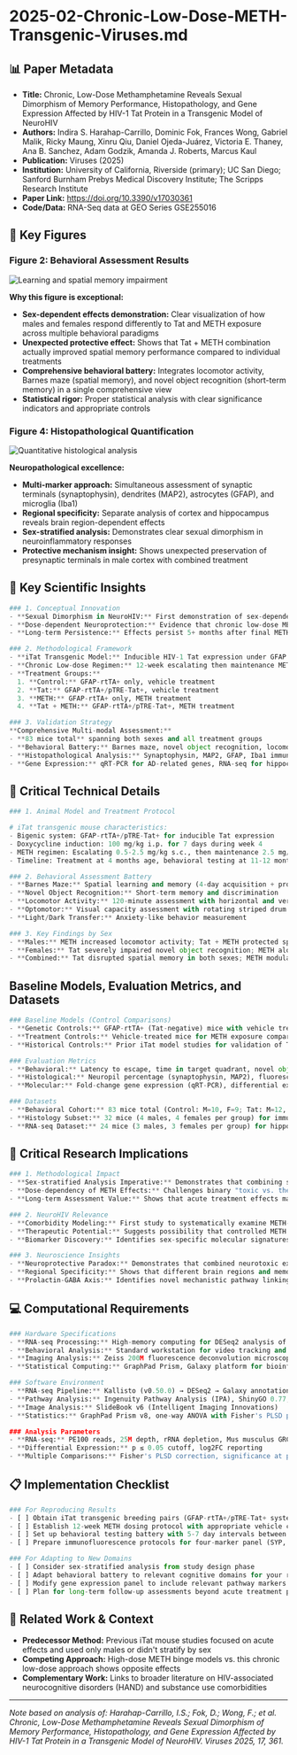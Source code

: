# 2025-02-Chronic-Low-Dose-METH-Transgenic-Viruses.md

## 📊 Paper Metadata
- **Title:** Chronic, Low-Dose Methamphetamine Reveals Sexual Dimorphism of Memory Performance, Histopathology, and Gene Expression Affected by HIV-1 Tat Protein in a Transgenic Model of NeuroHIV
- **Authors:** Indira S. Harahap-Carrillo, Dominic Fok, Frances Wong, Gabriel Malik, Ricky Maung, Xinru Qiu, Daniel Ojeda-Juárez, Victoria E. Thaney, Ana B. Sanchez, Adam Godzik, Amanda J. Roberts, Marcus Kaul
- **Publication:** Viruses (2025)
- **Institution:** University of California, Riverside (primary); UC San Diego; Sanford Burnham Prebys Medical Discovery Institute; The Scripps Research Institute
- **Paper Link:** https://doi.org/10.3390/v17030361
- **Code/Data:** RNA-Seq data at GEO Series GSE255016

## 🎨 Key Figures

### Figure 2: Behavioral Assessment Results
![Learning and spatial memory impairment](../../../paper-figures/figure-2-behavioral-results.png)

**Why this figure is exceptional:**
- **Sex-dependent effects demonstration:** Clear visualization of how males and females respond differently to Tat and METH exposure across multiple behavioral paradigms
- **Unexpected protective effect:** Shows that Tat + METH combination actually improved spatial memory performance compared to individual treatments
- **Comprehensive behavioral battery:** Integrates locomotor activity, Barnes maze (spatial memory), and novel object recognition (short-term memory) in a single comprehensive view
- **Statistical rigor:** Proper statistical analysis with clear significance indicators and appropriate controls

### Figure 4: Histopathological Quantification
![Quantitative histological analysis](../../../paper-figures/figure-4-histology-quantification.png)

**Neuropathological excellence:**
- **Multi-marker approach:** Simultaneous assessment of synaptic terminals (synaptophysin), dendrites (MAP2), astrocytes (GFAP), and microglia (Iba1)
- **Regional specificity:** Separate analysis of cortex and hippocampus reveals brain region-dependent effects
- **Sex-stratified analysis:** Demonstrates clear sexual dimorphism in neuroinflammatory responses
- **Protective mechanism insight:** Shows unexpected preservation of presynaptic terminals in male cortex with combined treatment


## 🔄 Key Scientific Insights

```python
### 1. Conceptual Innovation
- **Sexual Dimorphism in NeuroHIV:** First demonstration of sex-dependent responses to chronic low-dose METH in HIV-1 Tat transgenic model
- **Dose-dependent Neuroprotection:** Evidence that chronic low-dose METH can ameliorate some HIV-1 Tat-induced deficits
- **Long-term Persistence:** Effects persist 5+ months after final METH exposure, indicating lasting neuroadaptations

### 2. Methodological Framework
- **iTat Transgenic Model:** Inducible HIV-1 Tat expression under GFAP promoter with doxycycline control
- **Chronic Low-dose Regimen:** 12-week escalating then maintenance METH protocol (0.5-2.5 mg/kg s.c., 5 days/week)
- **Treatment Groups:**
  1. **Control:** GFAP-rtTA+ only, vehicle treatment
  2. **Tat:** GFAP-rtTA+/pTRE-Tat+, vehicle treatment  
  3. **METH:** GFAP-rtTA+ only, METH treatment
  4. **Tat + METH:** GFAP-rtTA+/pTRE-Tat+, METH treatment

### 3. Validation Strategy
**Comprehensive Multi-modal Assessment:**
- **83 mice total** spanning both sexes and all treatment groups
- **Behavioral Battery:** Barnes maze, novel object recognition, locomotor activity, optomotor, light/dark transfer
- **Histopathological Analysis:** Synaptophysin, MAP2, GFAP, Iba1 immunofluorescence in cortex and hippocampus
- **Gene Expression:** qRT-PCR for AD-related genes, RNA-seq for hippocampal transcriptome analysis
```

## 🔬 Critical Technical Details
```python
### 1. Animal Model and Treatment Protocol

# iTat transgenic mouse characteristics:
- Bigenic system: GFAP-rtTA+/pTRE-Tat+ for inducible Tat expression
- Doxycycline induction: 100 mg/kg i.p. for 7 days during week 4
- METH regimen: Escalating 0.5-2.5 mg/kg s.c., then maintenance 2.5 mg/kg, 5 days/week × 12 weeks
- Timeline: Treatment at 4 months age, behavioral testing at 11-12 months age

### 2. Behavioral Assessment Battery
- **Barnes Maze:** Spatial learning and memory (4-day acquisition + probe test)
- **Novel Object Recognition:** Short-term memory and discrimination
- **Locomotor Activity:** 120-minute assessment with horizontal and vertical beam breaks
- **Optomotor:** Visual capacity assessment with rotating striped drum
- **Light/Dark Transfer:** Anxiety-like behavior measurement

### 3. Key Findings by Sex
- **Males:** METH increased locomotor activity; Tat + METH protected spatial memory and cortical synapses
- **Females:** Tat severely impaired novel object recognition; METH alone improved NOR performance
- **Combined:** Tat disrupted spatial memory in both sexes; METH modulated Tat effects differently by sex
```

## Baseline Models, Evaluation Metrics, and Datasets
```python
### Baseline Models (Control Comparisons)
- **Genetic Controls:** GFAP-rtTA+ (Tat-negative) mice with vehicle treatment
- **Treatment Controls:** Vehicle-treated mice for METH exposure comparisons
- **Historical Controls:** Prior iTat model studies for validation of Tat induction effects

### Evaluation Metrics
- **Behavioral:** Latency to escape, time in target quadrant, novel object discrimination ratio
- **Histological:** Neuropil percentage (synaptophysin, MAP2), fluorescence intensity (GFAP), cell counts (Iba1)
- **Molecular:** Fold-change gene expression (qRT-PCR), differential expression analysis (RNA-seq, p < 0.05, log2FC)

### Datasets
- **Behavioral Cohort:** 83 mice total (Control: M=10, F=9; Tat: M=12, F=7; METH: M=11, F=13; Tat+METH: M=15, F=6)
- **Histology Subset:** 32 mice (4 males, 4 females per group) for immunofluorescence analysis
- **RNA-seq Dataset:** 24 mice (3 males, 3 females per group) for hippocampal transcriptome analysis
```

## 💭 Critical Research Implications
```python
### 1. Methodological Impact
- **Sex-stratified Analysis Imperative:** Demonstrates that combining sexes in neuroHIV studies masks critical biological differences
- **Dose-dependency of METH Effects:** Challenges binary "toxic vs. therapeutic" view of methamphetamine in neurological contexts
- **Long-term Assessment Value:** Shows that acute treatment effects may not predict long-term outcomes

### 2. NeuroHIV Relevance
- **Comorbidity Modeling:** First study to systematically examine METH-HIV interactions with chronic low-dose exposure paradigm
- **Therapeutic Potential:** Suggests possibility that controlled METH dosing might ameliorate some HIV-associated cognitive deficits
- **Biomarker Discovery:** Identifies sex-specific molecular signatures that could guide personalized treatment approaches

### 3. Neuroscience Insights
- **Neuroprotective Paradox:** Demonstrates that combined neurotoxic exposures can sometimes produce protective effects
- **Regional Specificity:** Shows that different brain regions and memory systems respond uniquely to HIV and drug exposure
- **Prolactin-GABA Axis:** Identifies novel mechanistic pathway linking hormonal signaling to HIV-associated cognitive dysfunction
```

## 💻 Computational Requirements
```python
### Hardware Specifications
- **RNA-seq Processing:** High-memory computing for DESeq2 analysis of 24 samples
- **Behavioral Analysis:** Standard workstation for video tracking and statistical analysis
- **Imaging Analysis:** Zeiss 200M fluorescence deconvolution microscope with SlideBook software
- **Statistical Computing:** GraphPad Prism, Galaxy platform for bioinformatics

### Software Environment
- **RNA-seq Pipeline:** Kallisto (v0.50.0) → DESeq2 → Galaxy annotation
- **Pathway Analysis:** Ingenuity Pathway Analysis (IPA), ShinyGO 0.77, EnhancedVolcano
- **Image Analysis:** SlideBook v6 (Intelligent Imaging Innovations)
- **Statistics:** GraphPad Prism v8, one-way ANOVA with Fisher's PLSD post-hoc

### Analysis Parameters
- **RNA-seq:** PE100 reads, 25M depth, rRNA depletion, Mus musculus GRCm39 reference
- **Differential Expression:** p ≤ 0.05 cutoff, log2FC reporting
- **Multiple Comparisons:** Fisher's PLSD correction, significance at p ≤ 0.05, 0.01, 0.001, 0.0001
``` 

## 📋 Implementation Checklist
```python
### For Reproducing Results
- [ ] Obtain iTat transgenic breeding pairs (GFAP-rtTA+/pTRE-Tat+ system)
- [ ] Establish 12-week METH dosing protocol with appropriate vehicle controls
- [ ] Set up behavioral testing battery with 5-7 day intervals between tests
- [ ] Prepare immunofluorescence protocols for four-marker panel (SYP, MAP2, GFAP, Iba1)

### For Adapting to New Domains
- [ ] Consider sex-stratified analysis from study design phase
- [ ] Adapt behavioral battery to relevant cognitive domains for your research question
- [ ] Modify gene expression panel to include relevant pathway markers
- [ ] Plan for long-term follow-up assessments beyond acute treatment period
```

## 🔗 Related Work & Context
- **Predecessor Method:** Previous iTat mouse studies focused on acute effects and used only males or didn't stratify by sex
- **Competing Approach:** High-dose METH binge models vs. this chronic low-dose approach shows opposite effects
- **Complementary Work:** Links to broader literature on HIV-associated neurocognitive disorders (HAND) and substance use comorbidities
---
*Note based on analysis of: Harahap-Carrillo, I.S.; Fok, D.; Wong, F.; et al. Chronic, Low-Dose Methamphetamine Reveals Sexual Dimorphism of Memory Performance, Histopathology, and Gene Expression Affected by HIV-1 Tat Protein in a Transgenic Model of NeuroHIV. Viruses 2025, 17, 361.*
